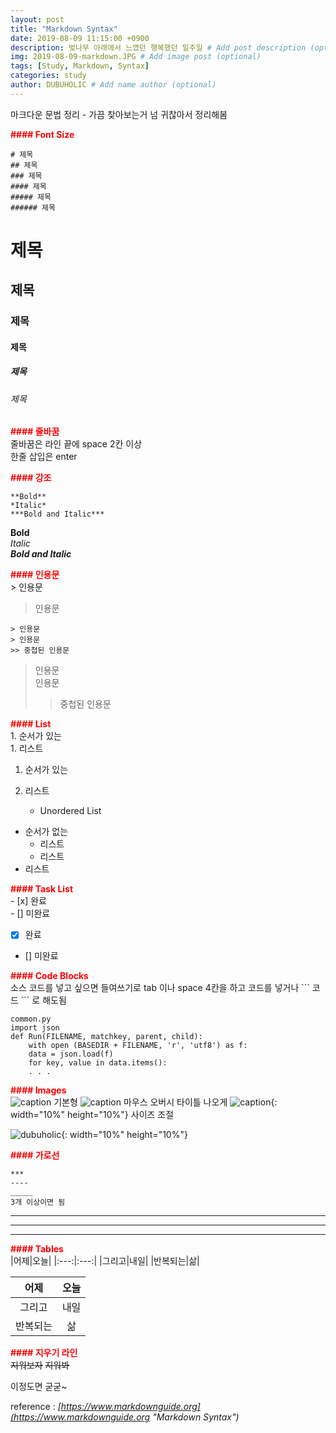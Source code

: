 ```yaml
---
layout: post
title: "Markdown Syntax"
date: 2019-08-09 11:15:00 +0900
description: 벚나무 아래에서 느꼈던 행복했던 일주일 # Add post description (optional)
img: 2019-08-09-markdown.JPG # Add image post (optional)
tags: [Study, Markdown, Syntax]
categories: study
author: DUBUHOLIC # Add name author (optional)
---
```


마크다운 문법 정리 - 가끔 찾아보는거 넘 귀찮아서 정리해봄

<span style="color:red">**#### Font Size**</span>  

	# 제목
	## 제목
	### 제목
	#### 제목
	##### 제목
	###### 제목

# 제목     
## 제목    
### 제목   
#### 제목  
##### 제목 
###### 제목

<span style="color:red">**#### 줄바꿈**</span>  
줄바꿈은 라인 끝에 space 2칸 이상  
한줄 삽입은 enter  

<span style="color:red">**#### 강조**</span>  

	**Bold**   
	*Italic*   
	***Bold and Italic***   

**Bold**   
*Italic*   
***Bold and Italic***   

<span style="color:red">**#### 인용문**</span>  
	> 인용문

> 인용문

	> 인용문  
	> 인용문  
	>> 중첩된 인용문  

> 인용문  
> 인용문  
>> 중첩된 인용문  
 
<span style="color:red">**#### List**</span>  
	1. 순서가 있는  
	1. 리스트

1. 순서가 있는  
2. 리스트  

	- Unordered List  

- 순서가 없는
	- 리스트  
	- 리스트  
- 리스트  

<span style="color:red">**#### Task List**</span>  
	- [x] 완료  
	- [] 미완료  

- [x] 완료  
- [] 미완료  

<span style="color:red">**#### Code Blocks**</span>  
소스 코드를 넣고 싶으면 들여쓰기로 tab 이나 space 4칸을 하고 코드를 넣거나 \`\`\` 코드 \`\`\` 로 해도됨 

	common.py
	import json
	def Run(FILENAME, matchkey, parent, child):
		with open (BASEDIR + FILENAME, 'r', 'utf8') as f:
		data = json.load(f)
		for key, value in data.items():
		. . .

<span style="color:red">**#### Images**</span>  
	![caption](/assets/imag/test.jpg) 기본형
	![caption](/assets/imag/test.jpg "Dubunolic") 마우스 오버시 타이틀 나오게
	![caption](/assets/imag/test.jpg "Dubunolic"){: width="10%" height="10%"} 사이즈 조절

![dubuholic]({{site.baseurl}}/assets/img/dubuholic.jpg "Dubuholic"){: width="10%" height="10%"}

<span style="color:red">**#### 가로선**</span>  

	***
	----
	_____
	3개 이상이면 됨

***
----
_____

<span style="color:red">**#### Tables**</span>  
	|어제|오늘|
	|:---:|:---:|
	|그리고|내일|
	|반복되는|삶|

|어제|오늘|
|:---:|:---:|
|그리고|내일|
|반복되는|삶|

<span style="color:red">**#### 지우기 라인**</span>  
	~~지워보자~~ 
~~지워봐~~  

이정도면 굳굳~

reference : *[https://www.markdownguide.org](https://www.markdownguide.org "Markdown Syntax")*

